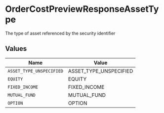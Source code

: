 # OrderCostPreviewResponseAssetType

The type of asset referenced by the security identifier


## Values

| Name                     | Value                    |
| ------------------------ | ------------------------ |
| `ASSET_TYPE_UNSPECIFIED` | ASSET_TYPE_UNSPECIFIED   |
| `EQUITY`                 | EQUITY                   |
| `FIXED_INCOME`           | FIXED_INCOME             |
| `MUTUAL_FUND`            | MUTUAL_FUND              |
| `OPTION`                 | OPTION                   |